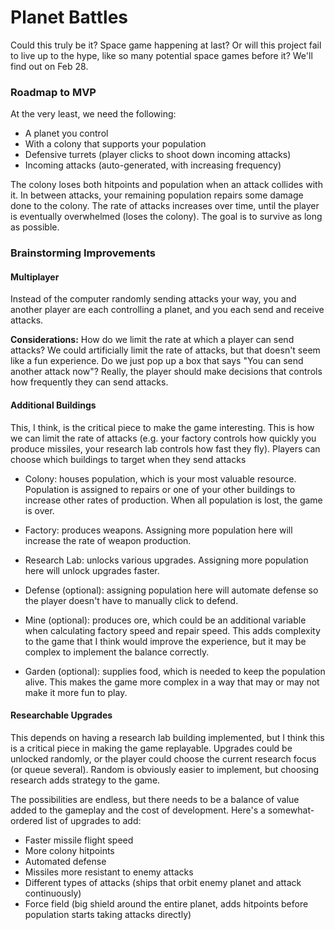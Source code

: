 # Planet Battles

Could this truly be it? Space game happening at last? Or will this project fail to live up to the hype, like so many potential space games before it? We'll find out on Feb 28.

### Roadmap to MVP

At the very least, we need the following:

- A planet you control
- With a colony that supports your population
- Defensive turrets (player clicks to shoot down incoming attacks)
- Incoming attacks (auto-generated, with increasing frequency)

The colony loses both hitpoints and population when an attack collides with it. In between attacks, your remaining population repairs some damage done to the colony. The rate of attacks increases over time, until the player is eventually overwhelmed (loses the colony). The goal is to survive as long as possible.

### Brainstorming Improvements

#### Multiplayer

Instead of the computer randomly sending attacks your way, you and another player are each controlling a planet, and you each send and receive attacks.

**Considerations:** How do we limit the rate at which a player can send attacks? We could artificially limit the rate of attacks, but that doesn't seem like a fun experience. Do we just pop up a box that says "You can send another attack now"? Really, the player should make decisions that controls how frequently they can send attacks.

#### Additional Buildings

This, I think, is the critical piece to make the game interesting. This is how we can limit the rate of attacks (e.g. your factory controls how quickly you produce missiles, your research lab controls how fast they fly). Players can choose which buildings to target when they send attacks

- Colony: houses population, which is your most valuable resource. Population is assigned to repairs or one of your other buildings to increase other rates of production. When all population is lost, the game is over.

- Factory: produces weapons. Assigning more population here will increase the rate of weapon production.

- Research Lab: unlocks various upgrades. Assigning more population here will unlock upgrades faster.

- Defense (optional): assigning population here will automate defense so the player doesn't have to manually click to defend.

- Mine (optional): produces ore, which could be an additional variable when calculating factory speed and repair speed. This adds complexity to the game that I think would improve the experience, but it may be complex to implement the balance correctly.

- Garden (optional): supplies food, which is needed to keep the population alive. This makes the game more complex in a way that may or may not make it more fun to play.

#### Researchable Upgrades

This depends on having a research lab building implemented, but I think this is a critical piece in making the game replayable. Upgrades could be unlocked randomly, or the player could choose the current research focus (or queue several). Random is obviously easier to implement, but choosing research adds strategy to the game.

The possibilities are endless, but there needs to be a balance of value added to the gameplay and the cost of development. Here's a somewhat-ordered list of upgrades to add:

- Faster missile flight speed
- More colony hitpoints
- Automated defense
- Missiles more resistant to enemy attacks
- Different types of attacks (ships that orbit enemy planet and attack continuously)
- Force field (big shield around the entire planet, adds hitpoints before population starts taking attacks directly)
